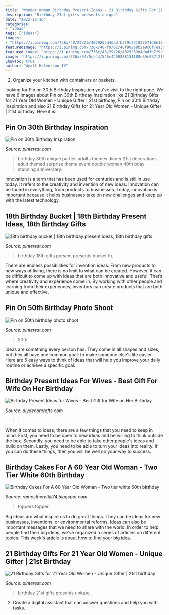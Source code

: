 ```yaml
---
title: "Wonder Woman Birthday Present Ideas - 21 Birthday Gifts For 21 Year Old Women"
description: "Birthday 21st gifts presents unique"
date: "2022-12-16"
categories:
- "ideas"
tags: ["ideas"]
images:
- "https://i.pinimg.com/736x/40/29/26/4029263d4dadfb7f9c721927571d8e13.jpg"
featuredImage: "https://i.pinimg.com/736x/48/f9/02/48f902b8b2a9c0f7ea3dc7fea77d87e5--milestone-birthdays-th-birthday-presents.jpg"
featured_image: "https://i.pinimg.com/736x/40/29/26/4029263d4dadfb7f9c721927571d8e13.jpg"
image: "https://i.pinimg.com/736x/54/5c/44/545c4490888151f80e59c037f2f97271.jpg"
ShowToc: true
author: "Wyatt Halvorson IV"
---
```



2. Organize your kitchen with containers or baskets.

	

		
looking for Pin on 30th Birthday Inspiration you've visit to the right page. We have 6 Images about Pin on 30th Birthday Inspiration like 21 Birthday Gifts for 21 Year Old Women - Unique Gifter | 21st birthday, Pin on 30th Birthday Inspiration and also 21 Birthday Gifts for 21 Year Old Women - Unique Gifter | 21st birthday. Here it is:
		
    
## Pin On 30th Birthday Inspiration

<img loading=lazy src="https://i.pinimg.com/736x/bd/2e/04/bd2e04353ad3cb7fdae7a3efdda241fe--unique-birthday-party-ideas-th-birthday-parties.jpg" onerror="this.onerror=null;this.src='https://tse4.mm.bing.net/th?id=OIP.pXibzKJu8JZ6K09u_d9bOAHaOq&amp;pid=15.1';" alt="Pin on 30th Birthday Inspiration">

_Source: pinterest.com_

>birthday 30th unique parties adults themes dinner 21st decorations adult themed surprise theme event double woman 40th bday stunning anniversary. 

	

Innovation is a term that has been used for centuries and is still in use today. It refers to the creativity and invention of new ideas. Innovation can be found in everything, from products to businesses. Today, innovation is important because it helps businesses take on new challenges and keep up with the latest technology.

    
## 18th Birthday Bucket | 18th Birthday Present Ideas, 18th Birthday Gifts

<img loading=lazy src="https://i.pinimg.com/736x/48/f9/02/48f902b8b2a9c0f7ea3dc7fea77d87e5--milestone-birthdays-th-birthday-presents.jpg" onerror="this.onerror=null;this.src='https://tse3.mm.bing.net/th?id=OIP.ZjTjJUMCLHVei4DsSCxhIAHaJ3&amp;pid=15.1';" alt="18th birthday bucket | 18th birthday present ideas, 18th birthday gifts">

_Source: pinterest.com_

>birthday 18th gifts present presents bucket th. 

	

There are endless possibilities for invention ideas. From new products to new ways of living, there is no limit to what can be created. However, it can be difficult to come up with ideas that are both innovative and useful. That’s where creativity and experience come in. By working with other people and learning from their experiences, inventors can create products that are both unique and effective.

    
## Pin On 50th Birthday Photo Shoot

<img loading=lazy src="https://i.pinimg.com/736x/54/5c/44/545c4490888151f80e59c037f2f97271.jpg" onerror="this.onerror=null;this.src='https://tse4.mm.bing.net/th?id=OIP.A2XUfWYq5QNz-Iq-vc2XCAHaLH&amp;pid=15.1';" alt="Pin on 50th birthday photo shoot">

_Source: pinterest.com_

>50th. 

	

Ideas are something every person has. They come in all shapes and sizes, but they all have one common goal: to make someone else's life easier. Here are 5 easy ways to think of ideas that will help you improve your daily routine or achieve a specific goal: 

    
## Birthday Present Ideas For Wives - Best Gift For Wife On Her Birthday

<img loading=lazy src="https://diydecorcrafts.com/wp-content/uploads/2019/08/25_BEAUTIFUL_BIRTHDAY_GIFTS_FOR_WIVES_-1-16.jpg" onerror="this.onerror=null;this.src='https://tse2.mm.bing.net/th?id=OIP.StpeVD6nK3Eib-5H269WkwHaNK&amp;pid=15.1';" alt="Birthday Present Ideas for Wives - Best Gift for Wife on Her Birthday">

_Source: diydecorcrafts.com_

>. 

	

When it comes to ideas, there are a few things that you need to keep in mind. First, you need to be open to new ideas and be willing to think outside the box. Secondly, you need to be able to take other people's ideas and build on them. Lastly, you need to be able to turn your ideas into reality. If you can do these things, then you will be well on your way to success.

    
## Birthday Cakes For A 60 Year Old Woman - Two Tier White 60th Birthday

<img loading=lazy src="https://i.pinimg.com/originals/ba/26/db/ba26db3ccef0cc3b74defa56173fc37a.jpg" onerror="this.onerror=null;this.src='https://tse1.mm.bing.net/th?id=OIP.EFUMVC2zDB5itQWMBhzy2QHaJ4&amp;pid=15.1';" alt="Birthday Cakes For A 60 Year Old Woman - Two tier white 60th birthday">

_Source: ramostherettill74.blogspot.com_

>toppers topper. 

	

Big Ideas are what inspire us to do great things. They can be ideas for new businesses, inventions, or environmental reforms. Ideas can also be important messages that we need to share with the world. In order to help people find their big ideas, we've organized a series of articles on different topics. This week's article is about how to find your big idea.

    
## 21 Birthday Gifts For 21 Year Old Women - Unique Gifter | 21st Birthday

<img loading=lazy src="https://i.pinimg.com/736x/40/29/26/4029263d4dadfb7f9c721927571d8e13.jpg" onerror="this.onerror=null;this.src='https://tse3.mm.bing.net/th?id=OIP.j6sjXCPRrSAetS9UFGT7EQHaO0&amp;pid=15.1';" alt="21 Birthday Gifts for 21 Year Old Women - Unique Gifter | 21st birthday">

_Source: pinterest.com_

>birthday 21st gifts presents unique. 

	

2. Create a digital assistant that can answer questions and help you with tasks.

